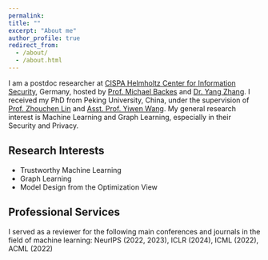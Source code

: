 ```yaml
---
permalink: 
title: ""
excerpt: "About me"
author_profile: true
redirect_from: 
  - /about/
  - /about.html
---
```



I am a postdoc researcher at [CISPA Helmholtz Center for Information Security](https://cispa.de/), Germany, hosted by [Prof. Michael Backes](https://cispa.de/en/about/director-page) and [Dr. Yang Zhang](https://yangzhangalmo.github.io/). I received my PhD from Peking University, China, under the supervision of [Prof. Zhouchen Lin](https://zhouchenlin.github.io/) and [Asst. Prof. Yiwen Wang](https://yisenwang.github.io/). My general research interest is Machine Learning and Graph Learning, especially in their Security and Privacy.

## Research Interests


- Trustworthy Machine Learning
- Graph Learning
- Model Design from the Optimization View

## Professional Services
I served as a reviewer for the following main conferences and journals in the field of machine learning: 
NeurIPS (2022, 2023), ICLR (2024), ICML (2022), ACML (2022)
